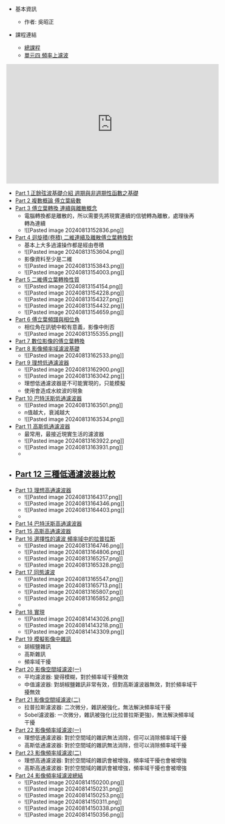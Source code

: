 
- 基本資訊
	- 作者: 吳昭正

- 課程連結
	- [總課程](https://youtube.com/playlist?list=PLI6pJZaOCtF2fjFxpVGAqWgENVZw69QD2&si=OOycEbHSq-qcditP)
	- [單元四 頻率上濾波](https://www.youtube.com/playlist?list=PLI6pJZaOCtF2_D32S1BSI7fMcBuxTofPi)

<iframe width="560" height="315" src="https://www.youtube.com/embed/videoseries?si=lsh2SmAgHoQfvQdK&amp;list=PLI6pJZaOCtF2_D32S1BSI7fMcBuxTofPi" title="YouTube video player" frameborder="0" allow="accelerometer; autoplay; clipboard-write; encrypted-media; gyroscope; picture-in-picture; web-share" referrerpolicy="strict-origin-when-cross-origin" allowfullscreen></iframe>

- [Part 1 正餘弦波基礎介紹 週期與非週期性函數之基礎](https://www.youtube.com/watch?v=Ea4AM4j0F7g&list=PLI6pJZaOCtF2_D32S1BSI7fMcBuxTofPi&index=1&pp=iAQB )
- [Part 2 複數概論 傅立葉級數](https://www.youtube.com/watch?v=mafgMkxfX5w&list=PLI6pJZaOCtF2_D32S1BSI7fMcBuxTofPi&index=2&pp=iAQB )
- [Part 3 傅立葉轉換 連續與離散概念](https://www.youtube.com/watch?v=ihhKQrRPYCw&list=PLI6pJZaOCtF2_D32S1BSI7fMcBuxTofPi&index=3&pp=iAQB )
    - 電腦轉換都是離散的，所以需要先將現實連續的信號轉為離散，處理後再轉為連續
    - ![[Pasted image 20240813152836.png]]
- [Part 4 迴旋積(卷積) 二維連續及離散傅立葉轉換對](https://www.youtube.com/watch?v=HbsCNndjy10&list=PLI6pJZaOCtF2_D32S1BSI7fMcBuxTofPi&index=4&pp=iAQB )
    - 基本上大多過濾操作都是經由卷積
    - ![[Pasted image 20240813153604.png]]
    - 影像資料至少是二維
    - ![[Pasted image 20240813153843.png]]
    - ![[Pasted image 20240813154003.png]]
- [Part 5 二維傅立葉轉換性質](https://www.youtube.com/watch?v=jzdPaUOmuyM&list=PLI6pJZaOCtF2_D32S1BSI7fMcBuxTofPi&index=5&pp=iAQB )
	- ![[Pasted image 20240813154154.png]]
	- ![[Pasted image 20240813154228.png]]
	- ![[Pasted image 20240813154327.png]]
	- ![[Pasted image 20240813154432.png]]
	- ![[Pasted image 20240813154659.png]]
- [Part 6 傅立葉頻譜與相位角](https://www.youtube.com/watch?v=DSHvCgLKjEQ&list=PLI6pJZaOCtF2_D32S1BSI7fMcBuxTofPi&index=6&pp=iAQB )
    - 相位角在訊號中較有意義，影像中則否
    - ![[Pasted image 20240813155355.png]]
- [Part 7 數位影像的傅立葉轉換](https://www.youtube.com/watch?v=Bc9dG26Mpyg&list=PLI6pJZaOCtF2_D32S1BSI7fMcBuxTofPi&index=7&pp=iAQB )
- [Part 8 影像頻率域濾波基礎](https://www.youtube.com/watch?v=zzXdiBTSS_8&list=PLI6pJZaOCtF2_D32S1BSI7fMcBuxTofPi&index=8&pp=iAQB )
    - ![[Pasted image 20240813162533.png]]
- [Part 9 理想低通濾波器](https://www.youtube.com/watch?v=j3AJNt2P64k&list=PLI6pJZaOCtF2_D32S1BSI7fMcBuxTofPi&index=9&pp=iAQB )
    - ![[Pasted image 20240813162900.png]]
    - ![[Pasted image 20240813163042.png]]
    - 理想低通濾波器是不可能實現的，只能模擬
    - 使用會造成水紋波的現象
- [Part 10 巴特沃斯低通濾波器](https://www.youtube.com/watch?v=JVBQcJ56gWo&list=PLI6pJZaOCtF2_D32S1BSI7fMcBuxTofPi&index=10&pp=iAQB)
    - ![[Pasted image 20240813163501.png]]
    - n值越大，衰減越大
    - ![[Pasted image 20240813163534.png]]
- [Part 11 高斯低通濾波器](https://www.youtube.com/watch?v=HwLxHgJvWgo&list=PLI6pJZaOCtF2_D32S1BSI7fMcBuxTofPi&index=11&pp=iAQB)
    - 最常用，最接近現實生活的濾波器
    - ![[Pasted image 20240813163922.png]]
    - ![[Pasted image 20240813163931.png]]
    - 
- [Part 12 三種低通濾波器比較](https://www.youtube.com/watch?v=nX00ghFwFqs&list=PLI6pJZaOCtF2_D32S1BSI7fMcBuxTofPi&index=12&pp=iAQB)
    -  
- [Part 13 理想高通濾波器](https://www.youtube.com/watch?v=BJ14EyK0MBg&list=PLI6pJZaOCtF2_D32S1BSI7fMcBuxTofPi&index=13&pp=iAQB)
    - ![[Pasted image 20240813164317.png]]
    - ![[Pasted image 20240813164346.png]]
    - ![[Pasted image 20240813164403.png]]
    - 
- [Part 14 巴特沃斯高通濾波器](https://www.youtube.com/watch?v=08xsMvSxhVA&list=PLI6pJZaOCtF2_D32S1BSI7fMcBuxTofPi&index=14&pp=iAQB)
- [Part 15 高斯高通濾波器](https://www.youtube.com/watch?v=32skkTePzqk&list=PLI6pJZaOCtF2_D32S1BSI7fMcBuxTofPi&index=15&pp=iAQB)
- [Part 16 選擇性的濾波 頻率域中的拉普拉斯](https://www.youtube.com/watch?v=XIca8OnIs2w&list=PLI6pJZaOCtF2_D32S1BSI7fMcBuxTofPi&index=16&pp=iAQB)
    - ![[Pasted image 20240813164746.png]]
    - ![[Pasted image 20240813164806.png]]
    - ![[Pasted image 20240813165257.png]]
    - ![[Pasted image 20240813165328.png]]
- [Part 17 同態濾波](https://www.youtube.com/watch?v=lAB4Aq81DrI&list=PLI6pJZaOCtF2_D32S1BSI7fMcBuxTofPi&index=17&pp=iAQB)
    - ![[Pasted image 20240813165547.png]]
    - ![[Pasted image 20240813165713.png]]
    - ![[Pasted image 20240813165807.png]]
    - ![[Pasted image 20240813165852.png]]
    - 
- [Part 18 實現](https://www.youtube.com/watch?v=pZo0nUdfxMU&list=PLI6pJZaOCtF2_D32S1BSI7fMcBuxTofPi&index=18&pp=iAQB)
	- ![[Pasted image 20240814143026.png]]
	- ![[Pasted image 20240814143218.png]]
	- ![[Pasted image 20240814143309.png]]
- [Part 19 模擬影像中雜訊](https://www.youtube.com/watch?v=BnrOq89mY70&list=PLI6pJZaOCtF2_D32S1BSI7fMcBuxTofPi&index=19&pp=iAQB)
	- 胡椒鹽雜訊
	- 高斯雜訊
	- 頻率域干擾
- [Part 20 影像空間域濾波(一)](https://www.youtube.com/watch?v=S_hNGNaQscU&list=PLI6pJZaOCtF2_D32S1BSI7fMcBuxTofPi&index=20&pp=iAQB)
	- 平均濾波器: 變得模糊，對於頻率域干擾無效
	- 中值濾波器: 對胡椒鹽雜訊非常有效，但對高斯濾波器無效，對於頻率域干擾無效
- [Part 21 影像空間域濾波(二)](https://www.youtube.com/watch?v=jstXgqtQiUs&list=PLI6pJZaOCtF2_D32S1BSI7fMcBuxTofPi&index=21&pp=iAQB)
	- 拉普拉斯濾波器: 二次微分，雜訊被強化，無法解決頻率域干擾
	- Sobel濾波器: 一次微分，雜訊被強化(比拉普拉斯更強)，無法解決頻率域干擾
- [Part 22 影像頻率域濾波(一)](https://www.youtube.com/watch?v=ZeesS4HSvjs&list=PLI6pJZaOCtF2_D32S1BSI7fMcBuxTofPi&index=24&pp=iAQB)
	- 理想低通濾波器: 對於空間域的雜訊無法消除，但可以消除頻率域干擾
	- 高斯低通濾波器: 對於空間域的雜訊無法消除，但可以消除頻率域干擾
- [Part 23 影像頻率域濾波(二)](https://www.youtube.com/watch?v=EREq9qbc7hw&list=PLI6pJZaOCtF2_D32S1BSI7fMcBuxTofPi&index=22&pp=iAQB)
	- 理想高通濾波器: 對於空間域的雜訊會被增強，頻率域干擾也會被增強
	- 高斯高通濾波器: 對於空間域的雜訊會被增強，頻率域干擾也會被增強
- [Part 24 影像頻率域濾波總結](https://www.youtube.com/watch?v=Yn-DuuaW7aw&list=PLI6pJZaOCtF2_D32S1BSI7fMcBuxTofPi&index=23&pp=iAQB)
	- ![[Pasted image 20240814150200.png]]
	- ![[Pasted image 20240814150231.png]]
	- ![[Pasted image 20240814150253.png]]
	- ![[Pasted image 20240814150311.png]]
	- ![[Pasted image 20240814150338.png]]
	- ![[Pasted image 20240814150356.png]]

